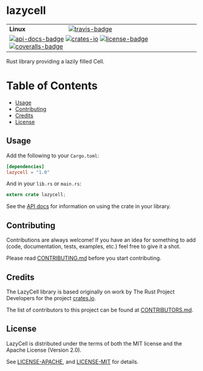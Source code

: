 # lazycell

<table>
    <tr>
        <td><strong>Linux</strong></td>
        <td><a href="https://travis-ci.org/indiv0/lazycell" title="Travis Build Status"><img src="https://travis-ci.org/indiv0/lazycell.svg?branch=master" alt="travis-badge"></img></a></td>
    </tr>
    <tr>
        <td colspan="2">
            <a href="https://indiv0.github.io/lazycell/lazycell" title="API Docs"><img src="https://img.shields.io/badge/API-docs-blue.svg" alt="api-docs-badge"></img></a>
            <a href="https://crates.io/crates/lazycell" title="Crates.io"><img src="https://img.shields.io/crates/v/lazycell.svg" alt="crates-io"></img></a>
            <a href="#license" title="License: MIT/Apache-2.0"><img src="https://img.shields.io/crates/l/lazycell.svg" alt="license-badge"></img></a>
            <a href="https://coveralls.io/github/indiv0/lazycell?branch=master" title="Coverage Status"><img src="https://coveralls.io/repos/github/indiv0/lazycell/badge.svg?branch=master" alt="coveralls-badge"></img></a>
        </td>
    </tr>
</table>

Rust library providing a lazily filled Cell.

# Table of Contents

* [Usage](#usage)
* [Contributing](#contributing)
* [Credits](#credits)
* [License](#license)

## Usage

Add the following to your `Cargo.toml`:

```toml
[dependencies]
lazycell = "1.0"
```

And in your `lib.rs` or `main.rs`:

```rust
extern crate lazycell;
```

See the [API docs][api-docs] for information on using the crate in your library.

## Contributing

Contributions are always welcome!
If you have an idea for something to add (code, documentation, tests, examples,
etc.) feel free to give it a shot.

Please read [CONTRIBUTING.md][contributing] before you start contributing.

## Credits

The LazyCell library is based originally on work by The Rust Project Developers
for the project [crates.io][crates-io-repo].

The list of contributors to this project can be found at
[CONTRIBUTORS.md][contributors].

## License

LazyCell is distributed under the terms of both the MIT license and the Apache
License (Version 2.0).

See [LICENSE-APACHE][license-apache], and [LICENSE-MIT][license-mit] for details.

[api-docs]: https://indiv0.github.io/lazycell/lazycell
[contributing]: https://github.com/indiv0/lazycell/blob/master/CONTRIBUTING.md "Contribution Guide"
[contributors]: https://github.com/indiv0/lazycell/blob/master/CONTRIBUTORS.md "List of Contributors"
[crates-io-repo]: https://github.com/rust-lang/crates.io "rust-lang/crates.io: Source code for crates.io"
[license-apache]: https://github.com/indiv0/lazycell/blob/master/LICENSE-APACHE "Apache-2.0 License"
[license-mit]: https://github.com/indiv0/lazycell/blob/master/LICENSE-MIT "MIT License"
